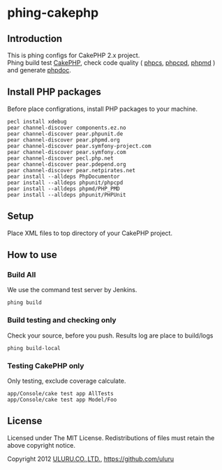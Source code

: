 phing-cakephp
=============

Introduction
------
This is phing configs for CakePHP 2.x project.  
Phing build test [CakePHP](http://cakephp.org/), check code quality (
[phpcs](https://github.com/squizlabs/PHP_CodeSniffer),
 [phpcpd](https://github.com/sebastianbergmann/phpcpd),
 [phpmd](https://github.com/manuelpichler/phpmd)
) and generate [phpdoc](http://www.phpdoc.org/).

Install PHP packages
------
Before place configrations, install PHP packages to your machine.

    pecl install xdebug
    pear channel-discover components.ez.no
    pear channel-discover pear.phpunit.de
    pear channel-discover pear.phpmd.org
    pear channel-discover pear.symfony-project.com
    pear channel-discover pear.symfony.com
    pear channel-discover pecl.php.net
    pear channel-discover pear.pdepend.org
    pear channel-discover pear.netpirates.net
    pear install --alldeps PhpDocumentor
    pear install --alldeps phpunit/phpcpd
    pear install --alldeps phpmd/PHP_PMD
    pear install --alldeps phpunit/PHPUnit

Setup
------
Place XML files to top directory of your CakePHP project.

How to use
------
### Build All ###
We use the command test server by Jenkins.

    phing build

### Build testing and checking only ###
Check your source, before you push. Results log are place to build/logs

    phing build-local

### Testing CakePHP only ###
Only testing, exclude coverage calculate.

    app/Console/cake test app AllTests
    app/Console/cake test app Model/Foo

License
------
Licensed under The MIT License. Redistributions of files must retain the above copyright notice.

Copyright 2012 [ULURU.CO.,LTD.](http://www.uluru.biz/), https://github.com/uluru
